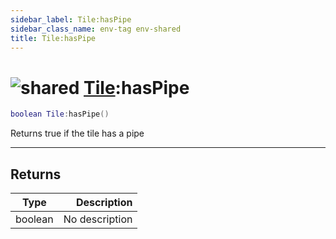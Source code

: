 ```yaml
---
sidebar_label: Tile:hasPipe
sidebar_class_name: env-tag env-shared
title: Tile:hasPipe
---
```


# <img src='/img/wiki/shared.png' alt='shared' classname='env-tag' /> [Tile](../tile/README.md):hasPipe

```lua
boolean Tile:hasPipe()
```

Returns true if the tile has a pipe<br/>

-----------------
## Returns

| Type   | Description |
| ------ | ----------: |
| boolean | No description |
